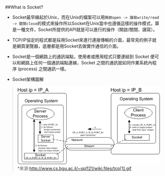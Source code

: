 ##What is Socket?
- Socket最早緣起於Unix，而在Unix的檔案可以用`開啟open -> 讀寫write/read -> 關閉close`的模式來操作所以Socket在Unix當中也遵循這樣的操作模式，算是一種文件，Socket所提供的API就是可以進行的操作（開啟/關閉、讀寫）。
- TCP/IP協定的程式都是採用Socket來進行連接傳輸的介面，最常見的例子就是網頁瀏覽器，底層都是用Socket去做實作通信的介面。
- Socket是一個網路上的通訊端點，使用者或應用程式只要連結到 Socket 便可以和網路上任何一個通訊端點連線，Socket 之間的通訊就如同作業系統內程序 (process) 之間通訊一樣。

- Socket架構圖解

>![Alt text](resources/socket.jpg)
>*來源:http://www.cs.bgu.ac.il/~spl121/wiki.files/tcp[1].gif
